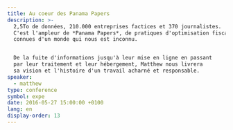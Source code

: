 ```yaml
---
title: Au coeur des Panama Papers
description: >-
  2,5To de données, 210.000 entreprises factices et 370 journalistes.
  C'est l'ampleur de *Panama Papers*, de pratiques d'optimisation fiscale
  connues d'un monde qui nous est inconnu.


  De la fuite d'informations jusqu'à leur mise en ligne en passant
  par leur traitement et leur hébergement, Matthew nous livrera
  sa vision et l'histoire d'un travail acharné et responsable.
speaker:
  - matthew
type: conference
symbol: expe
date: 2016-05-27 15:00:00 +0100
lang: en
display-order: 13
---
```

